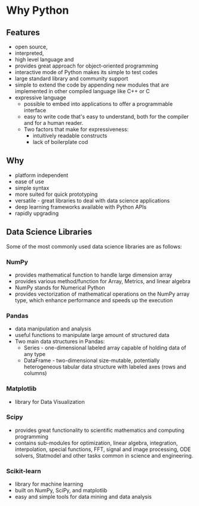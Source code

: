 # Why Python

## Features

* open source,
* interpreted,
* high level language and
* provides great approach for object-oriented programming
* interactive mode of Python makes its simple to test codes
* large standard library and community support
* simple to extend the code by appending new modules that are implemented in other compiled language like C++ or C
* expressive language
  * possible to embed into applications to offer a programmable interface
  * easy to write code that's easy to understand, both for the compiler and for a human reader.
  * Two factors that make for expressiveness:
    * intuitively readable constructs
    * lack of boilerplate cod

## Why

* platform independent
* ease of use
* simple syntax
* more suited for quick prototyping
* versatile - great libraries to deal with data science applications
* deep learning frameworks available with Python APIs
* rapidly upgrading

## Data Science Libraries

Some of the most commonly used data science libraries are as follows:

### NumPy

* provides mathematical function to handle large dimension array
* provides various method/function for Array, Metrics, and linear algebra
* NumPy stands for Numerical Python
* provides vectorization of mathematical operations on the NumPy array type, which enhance performance and speeds up the execution

### Pandas

* data manipulation and analysis
* useful functions to manipulate large amount of structured data
* Two main data structures in Pandas:
  * Series - one-dimensional labeled array capable of holding data of any type
  * DataFrame - two-dimensional size-mutable, potentially heterogeneous tabular data structure with labeled axes (rows and columns)

### Matplotlib

* library for Data Visualization

### Scipy

* provides great functionality to scientific mathematics and computing programming
* contains sub-modules for optimization, linear algebra, integration, interpolation, special functions, FFT, signal and image processing, ODE solvers, Statmodel and other tasks common in science and engineering.

### Scikit-learn

* library for machine learning
* built on NumPy, SciPy, and matplotlib
* easy and simple tools for data mining and data analysis